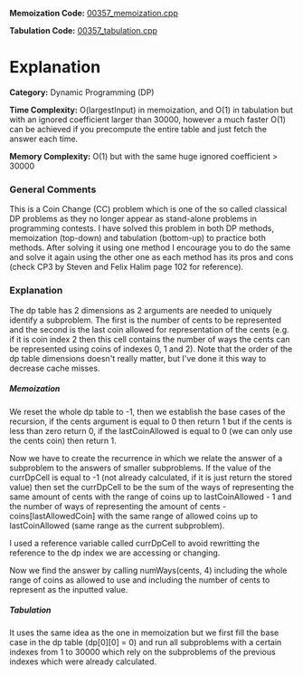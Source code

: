 **Memoization Code:** [00357\_memoization.cpp](https://github.com/elgamalsalman/CPSolutions/blob/main/UVa/00357_Let_Me_Count_The_Ways/00357_memoization.cpp)

**Tabulation Code:** [00357\_tabulation.cpp](https://github.com/elgamalsalman/CPSolutions/blob/main/UVa/00357_Let_Me_Count_The_Ways/10819_tabulation.cpp)

# Explanation

**Category:** Dynamic Programming (DP)

**Time Complexity:** O(largestInput) in memoization, and O(1) in tabulation but with an ignored coefficient larger than 30000, however a much faster O(1) can be achieved if you precompute the entire table and just fetch the answer each time.

**Memory Complexity:** O(1) but with the same huge ignored coefficient > 30000

### General Comments

This is a Coin Change (CC) problem which is one of the so called classical DP problems as they no longer appear as stand-alone problems in programming contests. I have solved this problem in both DP methods, memoization (top-down) and tabulation (bottom-up) to practice both methods. After solving it using one method I encourage you to do the same and solve it again using the other one as each method has its pros and cons (check CP3 by Steven and Felix Halim page 102 for reference). 

### Explanation

The dp table has 2 dimensions as 2 arguments are needed to uniquely identify a subproblem. The first is the number of cents to be represented and the second is the last coin allowed for representation of the cents (e.g. if it is coin index 2 then this cell contains the number of ways the cents can be represented using coins of indexes 0, 1 and 2). Note that the order of the dp table dimensions doesn't really matter, but I've done it this way to decrease cache misses.

##### Memoization

We reset the whole dp table to -1, then we establish the base cases of the recursion, if the cents argument is equal to 0 then return 1 but if the cents is less than zero return 0, if the lastCoinAllowed is equal to 0 (we can only use the cents coin) then return 1.

 Now we have to create the recurrence in which we relate the answer of a subproblem to the answers of smaller subproblems. If the value of the currDpCell is equal to -1 (not already calculated, if it is just return the stored value) then set the currDpCell to be the sum of the ways of representing the same amount of cents with the range of coins up to lastCoinAllowed - 1 and the number of ways of representing the amount of cents - coins[lastAllowedCoin] with the same range of allowed coins up to lastCoinAllowed (same range as the current subproblem).

I used a reference variable called currDpCell to avoid rewritting the reference to the dp index we are accessing or changing.

Now we find the answer by calling numWays(cents, 4) including the whole range of coins as allowed to use and including the number of cents to represent as the inputted value. 

##### Tabulation

It uses the same idea as the one in memoization but we first fill the base case in the dp table (dp\[0\]\[0\] = 0) and run all subproblems with a certain indexes from 1 to 30000 which rely on the subproblems of the previous indexes which were already calculated.
